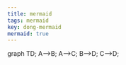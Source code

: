 ```yaml
---
title: mermaid
tags: mermaid
key: dong-mermaid
mermaid: true
---
```

graph TD;
    A-->B;
    A-->C;
    B-->D;
    C-->D;
